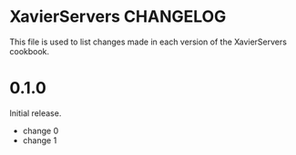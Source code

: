 # XavierServers CHANGELOG

This file is used to list changes made in each version of the XavierServers cookbook.

# 0.1.0

Initial release.

- change 0
- change 1

